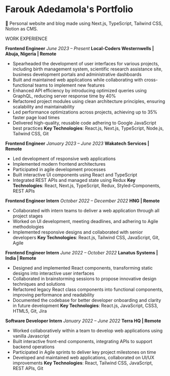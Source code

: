# Farouk Adedamola's Portfolio

💠 Personal website and blog made using Next.js, TypeScript, Tailwind CSS, Notion as CMS.

WORK EXPERIENCE

**Frontend Engineer** _June 2023 – Present_
**Local-Coders Westernwells | Abuja, Nigeria | Remote**

- Spearheaded the development of user interfaces for various projects, including birth management system, scientific research assistance site, business development portals and administrative dashboards
- Built and maintained web applications while collaborating with cross-functional teams to implement new features
- Enhanced API efficiency by introducing optimized queries using GraphQL, reducing server response time by 40%
- Refactored project modules using clean architecture principles, ensuring scalability and maintainability
- Led performance optimizations across projects, achieving up to 35% faster page load times
- Delivered high-quality, reusable code adhering to Google JavaScript best practices
  **Key Technologies**: React.js, Next.js, TypeScript, Node.js, Tailwind CSS, Git

**Frontend Engineer** _January 2023 – June 2023_
**Wakatech Services | Remote**

- Led development of responsive web applications
- Implemented modern frontend architectures
- Participated in agile development processes
- Built interactive UI components using React and TypeScript
- Integrated REST APIs and managed state using Redux
  **Key Technologies**: React, Next.js, TypeScript, Redux, Styled-Components, REST APIs

**Frontend Engineer Intern** _October 2022 – December 2022_
**HNG | Remote**

- Collaborated with intern teams to deliver a web application through all project stages
- Worked on UI development, meeting deadlines, and adhering to Agile methodologies
- Implemented responsive designs and collaborated with senior developers
  **Key Technologies**: React.js, Tailwind CSS, JavaScript, Git, Agile

**Frontend Engineer Intern** _June 2022 – October 2022_
**Lanatus Systems | India | Remote**

- Designed and implemented React components, transforming static designs into interactive user interfaces
- Collaborated in brainstorming sessions to propose innovative design techniques and solutions
- Refactored legacy React class components into functional components, improving performance and readability
- Documented the codebase for better developer onboarding and clarity in future development
  **Key Technologies**: React.js, JavaScript, CSS3, HTML5, Git, Jira

**Software Developer Intern** _January 2022 – June 2022_
**Terra HQ | Remote**

- Worked collaboratively within a team to develop web applications using vanilla Javascript
- Built interactive front-end components, integrating APIs to support backend operations
- Participated in Agile sprints to deliver key project milestones on time
- Developed and maintained web applications, collaborated on UI/UX improvements
  **Key Technologies**: React, Tailwind CSS, JavaScript, REST APIs, Git
